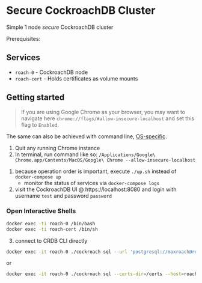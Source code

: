 # Secure CockroachDB Cluster
Simple 1 node *secure* CockroachDB cluster

Prerequisites:

## Services
* `roach-0` - CockroachDB node
* `roach-cert` - Holds certificates as volume mounts

## Getting started
>If you are using Google Chrome as your browser, you may want to navigate here `chrome://flags/#allow-insecure-localhost` and set this flag to `Enabled`.

The same can also be achieved with command line, [OS-specific](http://www.chromium.org/developers/how-tos/run-chromium-with-flags).
1. Quit any running Chrome instance
2. In terminal, run command like so: `/Applications/Google\ Chrome.app/Contents/MacOS/Google\ Chrome --allow-insecure-localhost`

1) because operation order is important, execute `./up.sh` instead of `docker-compose up`
	- monitor the status of services via `docker-compose logs`
2) visit the CockroachDB UI @ https://localhost:8080 and login with username `test` and password `password`

### Open Interactive Shells
```bash
docker exec -ti roach-0 /bin/bash
docker exec -ti roach-cert /bin/sh
```

3) connect to CRDB CLI directly

```bash
docker exec -it roach-0 ./cockroach sql --url 'postgresql://maxroach@roach-0:26257?sslert=/certs/client.maxroach.crt&sslkey=/certs/client.maxroach.key&sslmode=verify-full&sslrootcert=/certs/ca.crt' --database movr
```

or 

```bash
docker exec -it roach-0 ./cockroach sql --certs-dir=/certs --host=roach-0:26257
```
